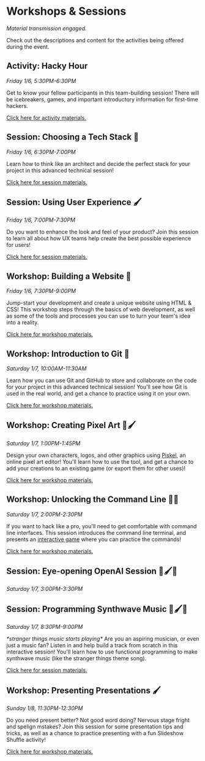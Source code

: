 # Workshops & Sessions
_Material transmission engaged._

Check out the descriptions and content for the activities being offered during the event.

## Activity: Hacky Hour
_Friday 1/6, 5:30PM-6:30PM_

Get to know your fellow participants in this team-building session! There will be icebreakers, games, and important introductory information for first-time hackers.

[Click here for activity materials.](HackyHour/StudentDesc.md)

## Session: Choosing a Tech Stack 🧪
_Friday 1/6, 6:30PM-7:00PM_

Learn how to think like an architect and decide the perfect stack for your project in this advanced technical session!

[Click here for session materials.](ChoosingTechStackSession/StudentDesc.md)

## Session: Using User Experience 🖌️
_Friday 1/6, 7:00PM-7:30PM_

Do you want to enhance the look and feel of your product? Join this session to learn all about how UX teams help create the best possible experience for users!

[Click here for session materials.](UxSession/StudentDesc.md)

## Workshop: Building a Website 🚀
_Friday 1/6, 7:30PM-9:00PM_

Jump-start your development and create a unique website using HTML & CSS! This workshop steps through the basics of web development, as well as some of the tools and processes you can use to turn your team's idea into a reality.

[Click here for workshop materials.](BuildingWebsiteWorkshop/StudentDesc.md)

## Workshop: Introduction to Git 🧪
_Saturday 1/7, 10:00AM-11:30AM_

Learn how you can use Git and GitHub to store and collaborate on the code for your project in this advanced technical session! You'll see how Git is used in the real world, and get a chance to practice using it on your own.

[Click here for workshop materials.](IntroToGitWorkshop/StudentDesc.md)

## Workshop: Creating Pixel Art 🚀🖌️
_Saturday 1/7, 1:00PM-1:45PM_

Design your own characters, logos, and other graphics using [Piskel](https://piskelapp.com/), an online pixel art editor! You'll learn how to use the tool, and get a chance to add your creations to an existing game (or export them for other uses)!

[Click here for workshop materials.](PixelArtWorkshop/StudentDesc.md)

## Workshop: Unlocking the Command Line 🚀🧪
_Saturday 1/7, 2:00PM-2:30PM_

If you want to hack like a pro, you'll need to get comfortable with command line interfaces. This session introduces the command line terminal, and presents an [interactive game](https://www.mprat.org/Terminus/) where you can practice the commands!

[Click here for workshop materials.](CommandLineWorkshop/StudentDesc.md)

## Session: Eye-opening OpenAI Session 🚀🖌️🧪
_Saturday 1/7, 3:00PM-3:30PM_

## Session: Programming Synthwave Music 🚀🖌️🧪
_Saturday 1/7, 8:30PM-9:00PM_

_\*stranger things music starts playing\*_ Are you an aspiring musician, or even just a music fan? Listen in and help build a track from scratch in this interactive session! You'll learn how to use functional programming to make synthwave music (like the stranger things theme song).

[Click here for session materials.](ProgrammingSynthwaveSession/StudentDesc.md)

## Workshop: Presenting Presentations 🖌️
_Sunday 1/8, 11:30PM-12:30PM_

Do you need present better? Not good word doing? Nervous stage fright and spelign mstakes? Join this session for some presentation tips and tricks, as well as a chance to practice presenting with a fun Slideshow Shuffle activity!

[Click here for workshop materials.](PresentationsWorkshop/StudentDesc.md)
